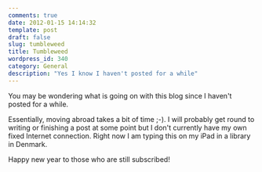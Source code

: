 ```yaml
---
comments: true
date: 2012-01-15 14:14:32
template: post
draft: false
slug: tumbleweed
title: Tumbleweed
wordpress_id: 340
category: General
description: "Yes I know I haven't posted for a while"
---
```


You may be wondering what is going on with this blog since I haven't posted for a while. 

Essentially, moving abroad takes a bit of time ;-). I will probably get round to writing or finishing a post at some point but I don't currently have my own fixed Internet connection. Right now I am typing this on my iPad in a library in Denmark.

Happy new year to those who are still subscribed!
